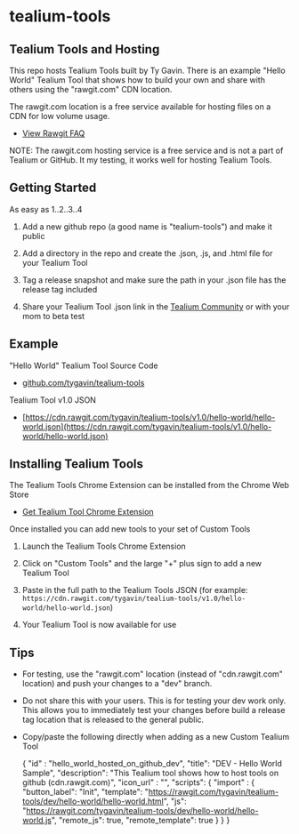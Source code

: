 # tealium-tools

## Tealium Tools and Hosting

This repo hosts Tealium Tools built by Ty Gavin.  There is an example "Hello World" Tealium Tool that shows how to build your own and share with others using the "rawgit.com" CDN location.

The rawgit.com location is a free service available for hosting files on a CDN for low volume usage.

* [View Rawgit FAQ](https://rawgit.com/faq)

NOTE: The rawgit.com hosting service is a free service and is not a part of Tealium or GitHub.  It my testing, it works well for hosting Tealium Tools.


## Getting Started

As easy as 1..2..3..4

1. Add a new github repo (a good name is "tealium-tools") and make it public

2. Add a directory in the repo and create the .json, .js, and .html file for your Tealium Tool

3. Tag a release snapshot and make sure the path in your .json file has the release tag included

4. Share your Tealium Tool .json link in the [Tealium Community](https://community.tealiumiq.com/) or with your mom to beta test


## Example

"Hello World" Tealium Tool Source Code

* [github.com/tygavin/tealium-tools](https://github.com/tygavin/tealium-tools)

Tealium Tool v1.0 JSON
 
* [https://cdn.rawgit.com/tygavin/tealium-tools/v1.0/hello-world/hello-world.json](https://cdn.rawgit.com/tygavin/tealium-tools/v1.0/hello-world/hello-world.json)


## Installing Tealium Tools

The Tealium Tools Chrome Extension can be installed from the Chrome Web Store

* [Get Tealium Tool Chrome Extension](https://chrome.google.com/webstore/detail/tealium-tools/gidnphnamcemailggkemcgclnjeeokaa?hl=en-US)

Once installed you can add new tools to your set of Custom Tools

1. Launch the Tealium Tools Chrome Extension

2. Click on "Custom Tools" and the large "+" plus sign to add a new Tealium Tool

3. Paste in the full path to the Tealium Tools JSON (for example: `https://cdn.rawgit.com/tygavin/tealium-tools/v1.0/hello-world/hello-world.json`)

4. Your Tealium Tool is now available for use


## Tips

* For testing, use the "rawgit.com" location (instead of "cdn.rawgit.com" location) and push your changes to a "dev" branch.

* Do not share this with your users.  This is for testing your dev work only.  This allows you to immediately test your changes before build a release tag location that is released to the general public.

* Copy/paste the following directly when adding as a new Custom Tealium Tool


    {
        "id" : "hello_world_hosted_on_github_dev",
        "title": "DEV - Hello World Sample",
        "description": "This Tealium tool shows how to host tools on github (cdn.rawgit.com)",
        "icon_url" : "",
        "scripts": {
            "import" : {
                "button_label": "Init",
                "template": "https://rawgit.com/tygavin/tealium-tools/dev/hello-world/hello-world.html",
                "js": "https://rawgit.com/tygavin/tealium-tools/dev/hello-world/hello-world.js",
                "remote_js": true,
                "remote_template": true
            }
        }
    }

